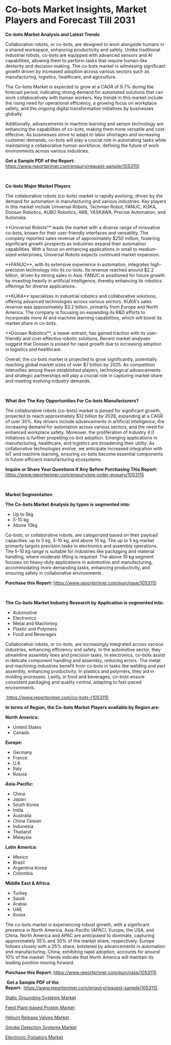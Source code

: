 <p><h1>Co-bots Market Insights, Market Players and Forecast Till 2031</h1></p><p><strong>Co-bots Market Analysis and Latest Trends</strong></p>
<p><p>Collaborative robots, or co-bots, are designed to work alongside humans in a shared workspace, enhancing productivity and safety. Unlike traditional industrial robots, co-bots are equipped with advanced sensors and AI capabilities, allowing them to perform tasks that require human-like dexterity and decision-making. The co-bots market is witnessing significant growth driven by increased adoption across various sectors such as manufacturing, logistics, healthcare, and agriculture. </p><p>The Co-bots Market is expected to grow at a CAGR of 9.7% during the forecast period, indicating strong demand for automated solutions that can work collaboratively with human workers. Key trends in this market include the rising need for operational efficiency, a growing focus on workplace safety, and the ongoing digital transformation initiatives by businesses globally. </p><p>Additionally, advancements in machine learning and sensor technology are enhancing the capabilities of co-bots, making them more versatile and cost-effective. As businesses strive to adapt to labor shortages and increasing customer demands, co-bots will play a crucial role in automating tasks while maintaining a collaborative human workforce, defining the future of work environments across various industries.</p></p>
<p><strong>Get a Sample PDF of the Report:&nbsp;</strong> <a href="https://www.reportprimer.com/enquiry/request-sample/1053115">https://www.reportprimer.com/enquiry/request-sample/1053115</a></p>
<p>&nbsp;</p>
<p><strong>Co-bots Major Market Players</strong></p>
<p><p>The collaborative robots (co-bots) market is rapidly evolving, driven by the demand for automation in manufacturing and various industries. Key players in this market include Universal Robots, Techman Robot, FANUC, KUKA, Doosan Robotics, AUBO Robotics, ABB, YASKAWA, Precise Automation, and Automata.</p><p>**Universal Robots** leads the market with a diverse range of innovative co-bots, known for their user-friendly interfaces and versatility. The company reported sales revenue of approximately $250 million, fostering significant growth prospects as industries expand their automation capabilities. With a focus on enhancing applications in small to medium-sized enterprises, Universal Robots expects continued market expansion.</p><p>**FANUC**, with its extensive experience in automation, integrates high-precision technology into its co-bots. Its revenue reached around $2.2 billion, driven by strong sales in Asia. FANUC is positioned for future growth by investing heavily in artificial intelligence, thereby enhancing its robotics offerings for diverse applications.</p><p>**KUKA** specializes in industrial robotics and collaborative solutions, offering advanced technologies across various sectors. KUKA's sales revenue was approximately $3.2 billion, primarily from Europe and North America. The company is focusing on expanding its R&D efforts to incorporate more AI and machine learning capabilities, which will boost its market share in co-bots.</p><p>**Doosan Robotics**, a newer entrant, has gained traction with its user-friendly and cost-effective robotic solutions. Recent market analyses suggest that Doosan is poised for rapid growth due to increasing adoption in logistics and healthcare.</p><p>Overall, the co-bots market is projected to grow significantly, potentially reaching global market sizes of over $7 billion by 2025. As competition intensifies among these established players, technological advancements and strategic partnerships will play a crucial role in capturing market share and meeting evolving industry demands.</p></p>
<p>&nbsp;</p>
<p><strong>What Are The Key Opportunities For Co-bots Manufacturers?</strong></p>
<p><p>The collaborative robots (co-bots) market is poised for significant growth, projected to reach approximately $12 billion by 2026, expanding at a CAGR of over 30%. Key drivers include advancements in artificial intelligence, the increasing demand for automation across various sectors, and the need for enhanced workplace safety. Moreover, the proliferation of Industry 4.0 initiatives is further propelling co-bot adoption. Emerging applications in manufacturing, healthcare, and logistics are broadening their utility. As collaborative technologies evolve, we anticipate increased integration with IoT and machine learning, ensuring co-bots become essential components in future-efficient manufacturing ecosystems.</p></p>
<p><strong>Inquire or Share Your Questions If Any Before Purchasing This Report:</strong> <a href="https://www.reportprimer.com/enquiry/pre-order-enquiry/1053115">https://www.reportprimer.com/enquiry/pre-order-enquiry/1053115</a></p>
<p>&nbsp;</p>
<p><strong>Market Segmentation</strong></p>
<p><strong>The Co-bots Market Analysis by types is segmented into:</strong></p>
<p><ul><li>Up to 5kg</li><li>5-10 kg</li><li>Above 10kg</li></ul></p>
<p><p>Co-bots, or collaborative robots, are categorized based on their payload capacities: up to 5 kg, 5-10 kg, and above 10 kg. The up to 5 kg market primarily targets precision tasks in electronics and assembly operations. The 5-10 kg range is suitable for industries like packaging and material handling, where moderate lifting is required. The above 10 kg segment focuses on heavy-duty applications in automotive and manufacturing, accommodating more demanding tasks, enhancing productivity, and ensuring safety in collaborative environments.</p></p>
<p><strong>Purchase this Report:&nbsp;</strong><a href="https://www.reportprimer.com/purchase/1053115">https://www.reportprimer.com/purchase/1053115</a></p>
<p>&nbsp;</p>
<p><strong>The Co-bots Market Industry Research by Application is segmented into:</strong></p>
<p><ul><li>Automotive</li><li>Electronics</li><li>Metal and Machining</li><li>Plastic and Polymers</li><li>Food and Beverages</li></ul></p>
<p><p>Collaborative robots, or co-bots, are increasingly integrated across various industries, enhancing efficiency and safety. In the automotive sector, they streamline assembly lines and precision tasks. In electronics, co-bots assist in delicate component handling and assembly, reducing errors. The metal and machining industries benefit from co-bots in tasks like welding and part assembly, enhancing productivity. In plastics and polymers, they aid in molding processes. Lastly, in food and beverages, co-bots ensure consistent packaging and quality control, adapting to fast-paced environments.</p></p>
<p><a href="https://www.reportprimer.com/co-bots-r1053115">&nbsp;https://www.reportprimer.com/co-bots-r1053115</a></p>
<p><strong>In terms of Region, the Co-bots Market Players available by Region are:</strong></p>
<p>
    <p> <strong> North America: </strong>
        <ul>
            <li>United States</li>
            <li>Canada</li>
        </ul>
        </p> 
    <p> <strong> Europe: </strong>
        <ul>
            <li>Germany</li>
            <li>France</li>
            <li>U.K.</li>
            <li>Italy</li>
            <li>Russia</li>
        </ul>
        </p> 
    <p> <strong> Asia-Pacific: </strong>
        <ul>
            <li>China</li>
            <li>Japan</li>
            <li>South Korea</li>
            <li>India</li>
            <li>Australia</li>
            <li>China Taiwan</li>
            <li>Indonesia</li>
            <li>Thailand</li>
            <li>Malaysia</li>
        </ul>
        </p> 
    <p> <strong> Latin America: </strong>
        <ul>
            <li>Mexico</li>
            <li>Brazil</li>
            <li>Argentina Korea</li>
            <li>Colombia</li>
        </ul>
        </p> 
    <p> <strong> Middle East & Africa: </strong>
        <ul>
            <li>Turkey</li>
            <li>Saudi</li>
            <li>Arabia</li>
            <li>UAE</li>
            <li>Korea</li>
        </ul>
    </p>
    </p>
<p><p>The co-bots market is experiencing robust growth, with a significant presence in North America, Asia-Pacific (APAC), Europe, the USA, and China. North America and APAC are anticipated to dominate, capturing approximately 35% and 30% of the market share, respectively. Europe follows closely with a 25% share, bolstered by advancements in automation and manufacturing. China, exhibiting rapid adoption, accounts for around 10% of the market. Trends indicate that North America will maintain its leading position moving forward.</p></p>
<p><strong>Purchase this Report: </strong><a href="https://www.reportprimer.com/purchase/1053115">https://www.reportprimer.com/purchase/1053115</a></p>
<p>&nbsp;<strong>Get a Sample PDF of the Report:&nbsp;&nbsp;</strong><a href="https://www.reportprimer.com/enquiry/request-sample/1053115">https://www.reportprimer.com/enquiry/request-sample/1053115</a></p>
<p><strong></strong></p>
<p><p><a href="https://www.linkedin.com/pulse/static-grounding-systems-market-global-share-ranking-overall-qi0re?trackingId=Tj0TQPW0Txi17BgvMdgxlA%3D%3D">Static Grounding Systems Market</a></p><p><a href="https://issuu.com/reportprime-2/docs/feed-plant-based-protein-market-siz_7e46ffbdec3154">Feed Plant-based Protein Market</a></p><p><a href="https://medium.com/@danielhavlin/helium-release-valves-industry-analysis-report-its-market-size-growing-with-a-cagr-of-5-3-7319701d1210">Helium Release Valves Market</a></p><p><a href="https://www.linkedin.com/pulse/smoke-detection-systems-market-global-regional-analysis-8yxze?trackingId=e1NyqPTnQkS%2Ba4U76up%2BKA%3D%3D">Smoke Detection Systems Market</a></p><p><a href="https://medium.com/@danielhavlin/evaluating-global-electronic-pulsators-market-trends-and-growth-opportunities-by-region-type-4-cbaa33d476d5">Electronic Pulsators Market</a></p></p>